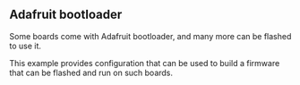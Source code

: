 ## Adafruit bootloader

Some boards come with Adafruit bootloader, and many more can be flashed to use it.

This example provides configuration that can be used to build a firmware that can be flashed and run on such boards.